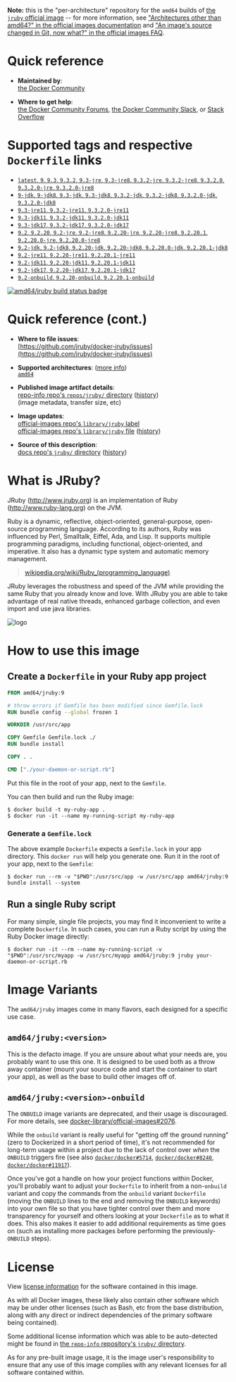 <!--

********************************************************************************

WARNING:

    DO NOT EDIT "jruby/README.md"

    IT IS AUTO-GENERATED

    (from the other files in "jruby/" combined with a set of templates)

********************************************************************************

-->

**Note:** this is the "per-architecture" repository for the `amd64` builds of [the `jruby` official image](https://hub.docker.com/_/jruby) -- for more information, see ["Architectures other than amd64?" in the official images documentation](https://github.com/docker-library/official-images#architectures-other-than-amd64) and ["An image's source changed in Git, now what?" in the official images FAQ](https://github.com/docker-library/faq#an-images-source-changed-in-git-now-what).

# Quick reference

-	**Maintained by**:  
	[the Docker Community](https://github.com/jruby/docker-jruby)

-	**Where to get help**:  
	[the Docker Community Forums](https://forums.docker.com/), [the Docker Community Slack](https://dockr.ly/slack), or [Stack Overflow](https://stackoverflow.com/search?tab=newest&q=docker)

# Supported tags and respective `Dockerfile` links

-	[`latest`, `9`, `9.3`, `9.3.2`, `9.3-jre`, `9.3-jre8`, `9.3.2-jre`, `9.3.2-jre8`, `9.3.2.0`, `9.3.2.0-jre`, `9.3.2.0-jre8`](https://github.com/jruby/docker-jruby/blob/90c3bf884c410a800ff7ec832c20c818010bf813/9.3/jre8/Dockerfile)
-	[`9-jdk`, `9-jdk8`, `9.3-jdk`, `9.3-jdk8`, `9.3.2-jdk`, `9.3.2-jdk8`, `9.3.2.0-jdk`, `9.3.2.0-jdk8`](https://github.com/jruby/docker-jruby/blob/90c3bf884c410a800ff7ec832c20c818010bf813/9.3/jdk8/Dockerfile)
-	[`9.3-jre11`, `9.3.2-jre11`, `9.3.2.0-jre11`](https://github.com/jruby/docker-jruby/blob/90c3bf884c410a800ff7ec832c20c818010bf813/9.3/jre11/Dockerfile)
-	[`9.3-jdk11`, `9.3.2-jdk11`, `9.3.2.0-jdk11`](https://github.com/jruby/docker-jruby/blob/90c3bf884c410a800ff7ec832c20c818010bf813/9.3/jdk11/Dockerfile)
-	[`9.3-jdk17`, `9.3.2-jdk17`, `9.3.2.0-jdk17`](https://github.com/jruby/docker-jruby/blob/90c3bf884c410a800ff7ec832c20c818010bf813/9.3/jdk17/Dockerfile)
-	[`9.2`, `9.2.20`, `9.2-jre`, `9.2-jre8`, `9.2.20-jre`, `9.2.20-jre8`, `9.2.20.1`, `9.2.20.0-jre`, `9.2.20.0-jre8`](https://github.com/jruby/docker-jruby/blob/90c3bf884c410a800ff7ec832c20c818010bf813/9.2/jre8/Dockerfile)
-	[`9.2-jdk`, `9.2-jdk8`, `9.2.20-jdk`, `9.2.20-jdk8`, `9.2.20.0-jdk`, `9.2.20.1-jdk8`](https://github.com/jruby/docker-jruby/blob/90c3bf884c410a800ff7ec832c20c818010bf813/9.2/jdk8/Dockerfile)
-	[`9.2-jre11`, `9.2.20-jre11`, `9.2.20.1-jre11`](https://github.com/jruby/docker-jruby/blob/90c3bf884c410a800ff7ec832c20c818010bf813/9.2/jre11/Dockerfile)
-	[`9.2-jdk11`, `9.2.20-jdk11`, `9.2.20.1-jdk11`](https://github.com/jruby/docker-jruby/blob/90c3bf884c410a800ff7ec832c20c818010bf813/9.2/jdk11/Dockerfile)
-	[`9.2-jdk17`, `9.2.20-jdk17`, `9.2.20.1-jdk17`](https://github.com/jruby/docker-jruby/blob/90c3bf884c410a800ff7ec832c20c818010bf813/9.2/jdk17/Dockerfile)
-	[`9.2-onbuild`, `9.2.20-onbuild`, `9.2.20.1-onbuild`](https://github.com/jruby/docker-jruby/blob/90c3bf884c410a800ff7ec832c20c818010bf813/9.2/onbuild-jdk8/Dockerfile)

[![amd64/jruby build status badge](https://img.shields.io/jenkins/s/https/doi-janky.infosiftr.net/job/multiarch/job/amd64/job/jruby.svg?label=amd64/jruby%20%20build%20job)](https://doi-janky.infosiftr.net/job/multiarch/job/amd64/job/jruby/)

# Quick reference (cont.)

-	**Where to file issues**:  
	[https://github.com/jruby/docker-jruby/issues](https://github.com/jruby/docker-jruby/issues)

-	**Supported architectures**: ([more info](https://github.com/docker-library/official-images#architectures-other-than-amd64))  
	[`amd64`](https://hub.docker.com/r/amd64/jruby/)

-	**Published image artifact details**:  
	[repo-info repo's `repos/jruby/` directory](https://github.com/docker-library/repo-info/blob/master/repos/jruby) ([history](https://github.com/docker-library/repo-info/commits/master/repos/jruby))  
	(image metadata, transfer size, etc)

-	**Image updates**:  
	[official-images repo's `library/jruby` label](https://github.com/docker-library/official-images/issues?q=label%3Alibrary%2Fjruby)  
	[official-images repo's `library/jruby` file](https://github.com/docker-library/official-images/blob/master/library/jruby) ([history](https://github.com/docker-library/official-images/commits/master/library/jruby))

-	**Source of this description**:  
	[docs repo's `jruby/` directory](https://github.com/docker-library/docs/tree/master/jruby) ([history](https://github.com/docker-library/docs/commits/master/jruby))

# What is JRuby?

JRuby (http://www.jruby.org) is an implementation of Ruby (http://www.ruby-lang.org) on the JVM.

Ruby is a dynamic, reflective, object-oriented, general-purpose, open-source programming language. According to its authors, Ruby was influenced by Perl, Smalltalk, Eiffel, Ada, and Lisp. It supports multiple programming paradigms, including functional, object-oriented, and imperative. It also has a dynamic type system and automatic memory management.

> [wikipedia.org/wiki/Ruby_(programming_language)](https://en.wikipedia.org/wiki/Ruby_%28programming_language%29)

JRuby leverages the robustness and speed of the JVM while providing the same Ruby that you already know and love. With JRuby you are able to take advantage of real native threads, enhanced garbage collection, and even import and use java libraries.

![logo](https://raw.githubusercontent.com/docker-library/docs/fbdaaa95f768de2cb4508dde956912f4081a824a/jruby/logo.png)

# How to use this image

## Create a `Dockerfile` in your Ruby app project

```dockerfile
FROM amd64/jruby:9

# throw errors if Gemfile has been modified since Gemfile.lock
RUN bundle config --global frozen 1

WORKDIR /usr/src/app

COPY Gemfile Gemfile.lock ./
RUN bundle install

COPY . .

CMD ["./your-daemon-or-script.rb"]
```

Put this file in the root of your app, next to the `Gemfile`.

You can then build and run the Ruby image:

```console
$ docker build -t my-ruby-app .
$ docker run -it --name my-running-script my-ruby-app
```

### Generate a `Gemfile.lock`

The above example `Dockerfile` expects a `Gemfile.lock` in your app directory. This `docker run` will help you generate one. Run it in the root of your app, next to the `Gemfile`:

```console
$ docker run --rm -v "$PWD":/usr/src/app -w /usr/src/app amd64/jruby:9 bundle install --system
```

## Run a single Ruby script

For many simple, single file projects, you may find it inconvenient to write a complete `Dockerfile`. In such cases, you can run a Ruby script by using the Ruby Docker image directly:

```console
$ docker run -it --rm --name my-running-script -v "$PWD":/usr/src/myapp -w /usr/src/myapp amd64/jruby:9 jruby your-daemon-or-script.rb
```

# Image Variants

The `amd64/jruby` images come in many flavors, each designed for a specific use case.

## `amd64/jruby:<version>`

This is the defacto image. If you are unsure about what your needs are, you probably want to use this one. It is designed to be used both as a throw away container (mount your source code and start the container to start your app), as well as the base to build other images off of.

## `amd64/jruby:<version>-onbuild`

The `ONBUILD` image variants are deprecated, and their usage is discouraged. For more details, see [docker-library/official-images#2076](https://github.com/docker-library/official-images/issues/2076).

While the `onbuild` variant is really useful for "getting off the ground running" (zero to Dockerized in a short period of time), it's not recommended for long-term usage within a project due to the lack of control over *when* the `ONBUILD` triggers fire (see also [`docker/docker#5714`](https://github.com/docker/docker/issues/5714), [`docker/docker#8240`](https://github.com/docker/docker/issues/8240), [`docker/docker#11917`](https://github.com/docker/docker/issues/11917)).

Once you've got a handle on how your project functions within Docker, you'll probably want to adjust your `Dockerfile` to inherit from a non-`onbuild` variant and copy the commands from the `onbuild` variant `Dockerfile` (moving the `ONBUILD` lines to the end and removing the `ONBUILD` keywords) into your own file so that you have tighter control over them and more transparency for yourself and others looking at your `Dockerfile` as to what it does. This also makes it easier to add additional requirements as time goes on (such as installing more packages before performing the previously-`ONBUILD` steps).

# License

View [license information](https://github.com/jruby/jruby/blob/master/COPYING) for the software contained in this image.

As with all Docker images, these likely also contain other software which may be under other licenses (such as Bash, etc from the base distribution, along with any direct or indirect dependencies of the primary software being contained).

Some additional license information which was able to be auto-detected might be found in [the `repo-info` repository's `jruby/` directory](https://github.com/docker-library/repo-info/tree/master/repos/jruby).

As for any pre-built image usage, it is the image user's responsibility to ensure that any use of this image complies with any relevant licenses for all software contained within.
